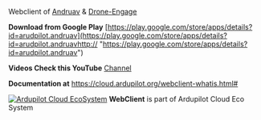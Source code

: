 

Webclient of [Andruav](https://www.andruav.com "Andruav") & [Drone-Engage](https://droneengage.com/ "Drone-Engage")




**Download from Google Play** [https://play.google.com/store/apps/details?id=arudpilot.andruav](https://play.google.com/store/apps/details?id=arudpilot.andruavhttp:// "https://play.google.com/store/apps/details?id=arudpilot.andruav")


**Videos Check this YouTube** [Channel](https://www.youtube.com/watch?v=Rsuo76jYF0I&list=PLbv12w8pMoMPr3D6Nd28VI1ADncs93gKL "Channel")

**Documentation at** https://cloud.ardupilot.org/webclient-whatis.html#

[![Ardupilot Cloud EcoSystem](https://cloud.ardupilot.org/_static/ardupilot_logo.png "Ardupilot 
Cloud EcoSystem")](https://cloud.ardupilot.org "Ardupilot Cloud EcoSystem") **WebClient** is part of Ardupilot Cloud Eco System




